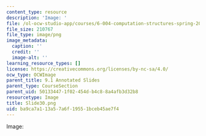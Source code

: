 ```yaml
---
content_type: resource
description: 'Image: '
file: /ol-ocw-studio-app/courses/6-004-computation-structures-spring-2017/ba9ca7a113a57a6f19551bceb45ae7f4_Slide30.png
file_size: 210767
file_type: image/png
image_metadata:
  caption: ''
  credit: ''
  image-alt: ''
learning_resource_types: []
license: https://creativecommons.org/licenses/by-nc-sa/4.0/
ocw_type: OCWImage
parent_title: 9.1 Annotated Slides
parent_type: CourseSection
parent_uid: 50133447-1f02-454d-b4c8-8a4afb3d32b8
resourcetype: Image
title: Slide30.png
uid: ba9ca7a1-13a5-7a6f-1955-1bceb45ae7f4
---
```

Image: 